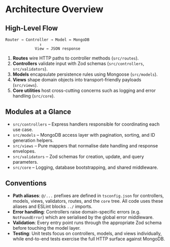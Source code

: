 # Architecture Overview

## High-Level Flow
```
Router → Controller → Model ↔ MongoDB
               ↓
             View → JSON response
```

1. **Routes** wire HTTP paths to controller methods (`src/routes`).
2. **Controllers** validate input with Zod schemas (`src/controllers`, `src/validators`).
3. **Models** encapsulate persistence rules using Mongoose (`src/models`).
4. **Views** shape domain objects into transport-friendly payloads (`src/views`).
5. **Core utilities** host cross-cutting concerns such as logging and error handling (`src/core`).

## Modules at a Glance

- `src/controllers` – Express handlers responsible for coordinating each use case.
- `src/models` – MongoDB access layer with pagination, sorting, and ID generation helpers.
- `src/views` – Pure mappers that normalise date handling and response envelopes.
- `src/validators` – Zod schemas for creation, update, and query parameters.
- `src/core` – Logging, database bootstrapping, and shared middleware.

## Conventions

- **Path aliases**: `@/...` prefixes are defined in `tsconfig.json` for controllers, models, views, validators, routes, and the `core` tree. All code uses these aliases and ESLint blocks `../` imports.
- **Error handling**: Controllers raise domain-specific errors (e.g. `NotFoundError`) which are serialised by the global error middleware.
- **Validation**: Every entry point runs through the appropriate Zod schema before touching the model layer.
- **Testing**: Unit tests focus on controllers, models, and views individually, while end-to-end tests exercise the full HTTP surface against MongoDB.
